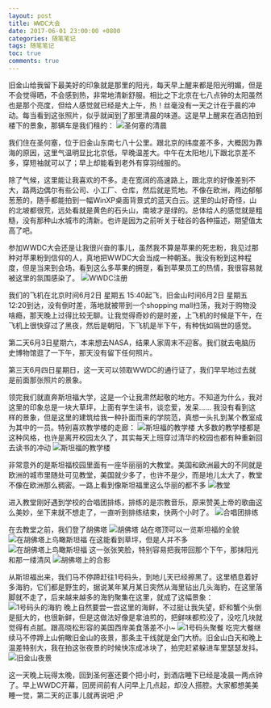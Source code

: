 ```yaml
---
layout: post
title: WWDC大会
date: 2017-06-01 23:00:00 +0800
categories: 随笔笔记
tags: 随笔笔记
toc: true
comments: true
---
```

旧金山给我留下最美好的印象就是那里的阳光，每天早上醒来都是阳光明媚，但是不会觉得晒，不会感到热，非常地清新舒服。相比之下北京在七八点钟的太阳虽然也是那个亮度，但给人感觉就已经是大上午，热！丝毫没有一天之计在于晨的冲动。每当看到这张照片，似乎就闻到了那里清晨的味道。这是早上醒来在酒店拍到楼下的景象，那辆车是我们租的：
![圣何塞的清晨](0601WWDC/img01.png)
<!-- more -->
我们住在圣何塞，位于旧金山东南七八十公里。跟北京的纬度差不多，大概因为靠海的原因，这里气温明显比北京低，早晚温差大。中午在太阳地儿下跟北京差不多，穿短袖就可以了；早上却能看到老外有穿羽绒服的。

除了气候，这里能让我喜欢的不多。走在宽阔的高速路上，跟北京的好像差别不大，路两边偶尔有些公司、小工厂、仓库，然后就是荒地。不像在欧洲，两边郁郁葱葱的，随手都能拍到一幅WinXP桌面背景式的蓝天白云。这里的山好奇怪，山的北坡都很荒，远处看就是黄色的石头山，南坡才是绿的。总体给人的感觉就是粗糙，没有那种山水城市的清新。也许是因为之前听关于硅谷的各种描述，期望值太高了吧。

参加WWDC大会还是让我很兴奋的事儿，虽然我不算是苹果的死忠粉，我见过那种对苹果粉到信仰的人，真地把WWDC大会当成一种朝圣。我没有粉到这种程度，但是当来到会场，看到这么多苹果的拥趸，看到苹果员工的热情，我很容易就被这里的氛围感染了。
![WWDC注册](0601WWDC/img02.png)

我们的飞机在北京时间6月2日 星期五 15:40起飞，旧金山时间6月2日 星期五 12:20到达，没有倒时差，落地就被带到一个shopping mall扫荡，我对于购物没啥瘾，那天晚上过得比较无聊。让我觉得奇妙的是时差，上飞机的时候是下午，在飞机上很快穿过了黑夜，然后是朝阳，下飞机是半下午，有种恍如隔世的感觉。

第二天6月3日星期六，本来想去NASA，结果人家周末不迎客。我们就去电脑历史博物馆逛了一下午，那天没有留下任何照片。

第三天6月四日星期日，这一天可以领取WWDC的通行证了，我们早早地过去就是前面那张照片的景象。

领完我们就直奔斯坦福大学，这是一个让我肃然起敬的地方。不知道为什么，我对这里的印象总是一块大草坪，上面有学生读书，谈恋爱，发呆…… 我没有看到这样的景象，但是这里的建筑给我一种扑面而来的学院范，真想一头扎到某个教室成为其中的一员。特别喜欢教学楼的走廊：
![斯坦福的教学楼](0601WWDC/img03.png)
大多数的教学楼都是这种风格，也许是离开校园太久了，其实每天上班穿过清华的校园也都有种重新回去读书的冲动
![斯坦福的教学楼](0601WWDC/img04.png)

非常意外的是斯坦福校园里面有一座华丽丽的大教堂。美国和欧洲最大的不同就是欧洲的城市里随处可见教堂，美国就少多了，也许不是少，而是地儿太大了，教堂不像在欧洲那么稠密。一路上看到像斯坦福里这么华丽的都不多
![教堂](0601WWDC/img05.png)

进入教堂刚好遇到学校的合唱团排练，排练的是宗教音乐，原来赞美上帝的歌曲这么美妙，坐下来就不想走了，一直听到排练结束，快两个小时了。
![合唱团排练](0601WWDC/img06.png)

在去教堂之前，我们登了胡佛塔
![胡佛塔](0601WWDC/img07.png)
站在塔顶可以一览斯坦福的全貌
![在胡佛塔上鸟瞰斯坦福](0601WWDC/img08.png)
在这能看到草坪，但是人并不多
![在胡佛塔上鸟瞰斯坦福](0601WWDC/img09.png)
这一张张笑脸，特别容易把我带回那个下午，那抹阳光和那一缕清风
![胡佛塔上的合影](0601WWDC/img10.png)

从斯坦福出来，我们马不停蹄赶往1号码头，到地儿天已经擦黑了。这里栖息着好多海豹，它们都是野生的，据说某年某月某日突然从海里钻出几头海豹，在这里落脚就不走了，后来越来越多的海豹聚集在这里，就成了这幅景象：
![1号码头的海豹](0601WWDC/img11.png)
晚上自然要尝一尝这里的海鲜，不过挺让我失望，虾和蟹个头倒是挺大的，也很新鲜，但是这做法好像是拿油煎的，把鲜味都煎没了，没吃几块就觉得有点腻。跟高晓松形容的美国西岸美食落差不小~
![1号码头聚餐](0601WWDC/img12.png)
吃完大餐继续马不停蹄上山俯瞰旧金山的夜景，那条主干线就是金门大桥。旧金山白天和晚上温差特别大，我在拍这张夜景的时候快冻成冰块了，拍完赶紧躲进车里瑟瑟发抖。
![旧金山夜景](0601WWDC/img13.png)

这一天晚上玩得太晚，回到圣何塞还要个把小时，到酒店睡下已经是凌晨一两点钟了。早上WWDC开幕，回房间前有人问早上几点起，却没人搭腔。大家都想美美睡一觉，第二天的正事儿就再说吧 ;P